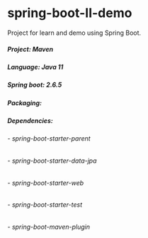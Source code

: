 # spring-boot-II-demo
Project for learn and demo using Spring Boot.

##### Project: Maven
##### Language: Java 11
##### Spring boot: 2.6.5
##### Packaging:

##### Dependencies:
###### - spring-boot-starter-parent
###### - spring-boot-starter-data-jpa
###### - spring-boot-starter-web
###### - spring-boot-starter-test
###### - spring-boot-maven-plugin